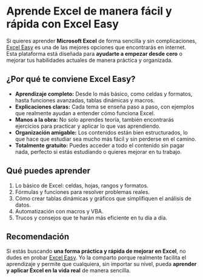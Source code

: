 # Aprende Excel de manera fácil y rápida con Excel Easy

Si quieres aprender **Microsoft Excel** de forma sencilla y sin complicaciones, [Excel Easy](https://www.excel-easy.com/) es una de las mejores opciones que encontrarás en internet. Esta plataforma está diseñada para **ayudarte a empezar desde cero** o mejorar tus habilidades actuales de manera práctica y organizada.  

## ¿Por qué te conviene Excel Easy?

- **Aprendizaje completo:** Desde lo más básico, como celdas y formatos, hasta funciones avanzadas, tablas dinámicas y macros.  
- **Explicaciones claras:** Cada tema se enseña paso a paso, con ejemplos que realmente ayudan a entender cómo funciona Excel.  
- **Manos a la obra:** No solo aprendes teoría, también encontrarás ejercicios para practicar y aplicar lo que vas aprendiendo.  
- **Organización amigable:** Los contenidos están bien estructurados, lo que hace que estudiar sea mucho más fácil y sin perderse en el camino.  
- **Totalmente gratuito:** Puedes acceder a todo el contenido sin pagar nada, perfecto si estás estudiando o quieres mejorar en tu trabajo.  

## Qué puedes aprender

1. Lo básico de Excel: celdas, hojas, rangos y formatos.  
2. Fórmulas y funciones para resolver problemas reales.  
3. Cómo crear tablas dinámicas y gráficos que simplifiquen el análisis de datos.  
4. Automatización con macros y VBA.  
5. Trucos y consejos que te harán más eficiente en tu día a día.  

## Recomendación

Si estás buscando **una forma práctica y rápida de mejorar en Excel**, no dudes en probar [Excel Easy](https://www.excel-easy.com/). Yo la comparto porque realmente facilita el aprendizaje y permite que cualquiera, sin importar su nivel, pueda **aprender y aplicar Excel en la vida real** de manera sencilla.  
